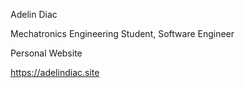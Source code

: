 Adelin Diac

Mechatronics Engineering Student, Software Engineer

Personal Website

https://adelindiac.site
